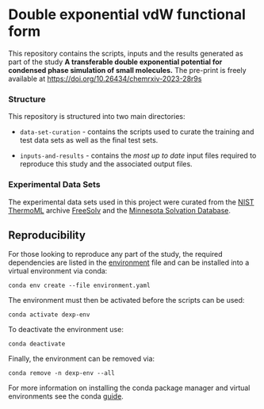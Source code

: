 Double exponential vdW functional form 
======================================

This repository contains the scripts, inputs and the results generated as part of the study **A transferable double exponential potential for condensed phase simulation of small molecules.**
The pre-print is freely available at https://doi.org/10.26434/chemrxiv-2023-28r9s


### Structure

This repository is structured into two main directories:

* `data-set-curation` - contains the scripts used to curate the training and test data sets as well as the final test sets.

* `inputs-and-results` - contains the *most up to date* input files required to reproduce this study and the associated output files.


### Experimental Data Sets

The experimental data sets used in this project were curated from the [NIST ThermoML](https://trc.nist.gov/ThermoML.html)
archive [FreeSolv](https://github.com/MobleyLab/FreeSolv) and the [Minnesota Solvation Database](https://conservancy.umn.edu/handle/11299/213300).

## Reproducibility

For those looking to reproduce any part of the study, 
the required dependencies are listed in the [environment](environment.yaml) file and can be installed into a virtual environment via conda:

```shell
conda env create --file environment.yaml
```

The environment must then be activated before the scripts can be used:
```shell
conda activate dexp-env
```
To deactivate the environment use:
```shell
conda deactivate
```
Finally, the environment can be removed via:
```shell
conda remove -n dexp-env --all
```

For more information on installing the conda package manager and virtual environments see the conda [guide](https://conda.io/projects/conda/en/latest/user-guide/install/index.html#installation).
